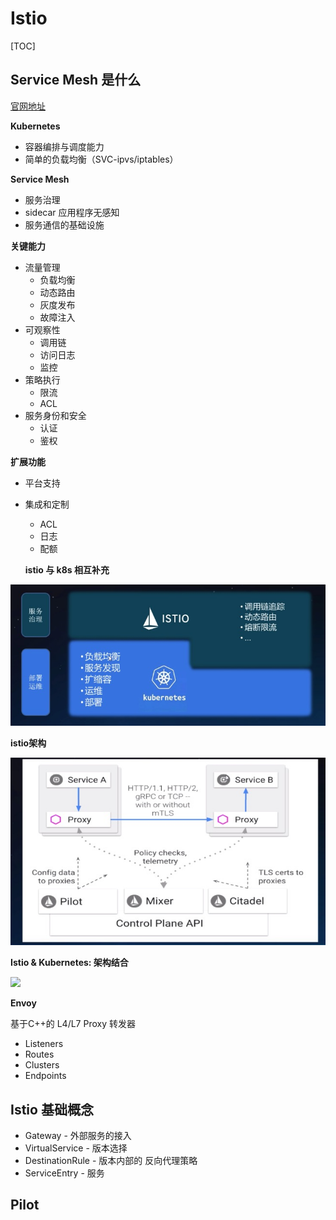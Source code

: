 # Istio

[TOC]

## Service Mesh 是什么

[官网地址](https://istio.io/)

**Kubernetes**

- 容器编排与调度能力
- 简单的负载均衡（SVC-ipvs/iptables）

**Service Mesh**

- 服务治理
- sidecar 应用程序无感知
- 服务通信的基础设施 

**关键能力**

- 流量管理
  - 负载均衡
  - 动态路由
  - 灰度发布
  - 故障注入
- 可观察性
  - 调用链
  - 访问日志
  - 监控
- 策略执行
  - 限流
  - ACL
- 服务身份和安全
  - 认证
  - 鉴权

**扩展功能**

- 平台支持

- 集成和定制

  - ACL
  - 日志
  - 配额

  **istio 与 k8s 相互补充**

![](./pic/istio-1.jpg)

**istio架构**

![](./pic/istio-架构.jpg)

**Istio & Kubernetes: 架构结合**

![](/Users/apple/gitlab/Knowledge-warehouse/k8s-docker/k8s/pic/istio-k8s.jpg)

**Envoy**

基于C++的 L4/L7 Proxy 转发器

- Listeners
- Routes
- Clusters
- Endpoints

## Istio 基础概念

- Gateway - 外部服务的接入
- VirtualService - 版本选择
- DestinationRule - 版本内部的 反向代理策略
- ServiceEntry - 服务



## Pilot

